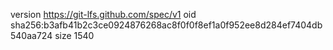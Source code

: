 version https://git-lfs.github.com/spec/v1
oid sha256:b3afb41b2c3ce0924876268ac8f0f0f8ef1a0f952ee8d284ef7404db540aa724
size 1540
